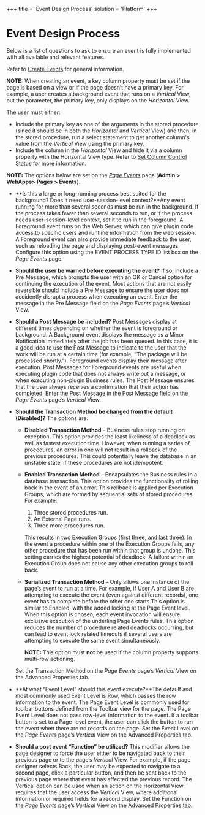 +++
title = 'Event Design Process'
solution = 'Platform'
+++

# Event Design Process

Below is a list of questions to ask to ensure an event is fully
implemented with all available and relevant features.

Refer to [Create Events](Create_Events) for general information.

**NOTE:** When creating an event, a key column property must be set if
the page is based on a view or if the page doesn’t have a primary key.
For example, a user creates a background event that runs on a *Vertical*
View, but the parameter, the primary key, only displays on the
*Horizontal* View.

The user must either:

  - Include the primary key as one of the arguments in the stored
    procedure (since it should be in both the *Horizontal* and
    *Vertical* View) and then, in the stored procedure, run a select
    statement to get another column's value from the *Vertical* View
    using the primary key.
  - Include the column in the *Horizontal* View and hide it via a column
    property with the Horizontal View type. Refer to [Set Column Control
    Status](Set_Column_Control_Status) for more information.

**NOTE:** The options below are set on the *[Page
Events](../Sys_Admin/Page_Desc/Page_Events_H)* page (**Admin \>
WebApps\> Pages \> Events**).

  - **Is this a large or long-running process best suited for the
    background? Does it need user-session-level context?**Any event
    running for more than several seconds must be run in the background.
    If the process takes fewer than several seconds to run, or if the
    process needs user-session-level context, set it to run in the
    foreground. A Foreground event runs on the Web Server, which can
    give plugin code access to specific users and runtime information
    from the web session. A Foreground event can also provide immediate
    feedback to the user, such as reloading the page and displaying
    post-event messages. Configure this option using the EVENT PROCESS
    TYPE ID list box on the *Page Events* page.

  - **Should the user be warned before executing the event?** If so,
    include a Pre Message, which prompts the user with an OK or Cancel
    option for continuing the execution of the event. Most actions that
    are not easily reversible should include a Pre Message to ensure the
    user does not accidently disrupt a process when executing an event.
    Enter the message in the Pre Message field on the *Page Events*
    page’s *Vertical* View.

  - **Should a Post Message be included?** Post Messages display at
    different times depending on whether the event is foreground or
    background. A Background event displays the message as a Minor
    Notification immediately after the job has been queued. In this
    case, it is a good idea to use the Post Message to indicate to the
    user that the work will be run at a certain time (for example, “The
    package will be processed shortly.”). Foreground events display
    their message after execution. Post Messages for Foreground events
    are useful when executing plugin code that does not always write out
    a message, or when executing non-plugin Business rules. The Post
    Message ensures that the user always receives a confirmation that
    their action has completed. Enter the Post Message in the Post
    Message field on the *Page Events* page’s *Vertical* View.

  - **Should the Transaction Method be changed from the default
    (Disabled)?** The options are:
    
      - **Disabled Transaction Method** – Business rules stop running on
        exception. This option provides the least likeliness of a
        deadlock as well as fastest execution time. However, when
        running a series of procedures, an error in one will not result
        in a rollback of the previous procedures. This could potentially
        leave the database in an unstable state, if these procedures are
        not idempotent.
    
      - **Enabled Transaction Method** – Encapsulates the Business rules
        in a database transaction. This option provides the
        functionality of rolling back in the event of an error. This
        rollback is applied per Execution Groups, which are formed by
        sequential sets of stored procedures. For example:
        
        1.  Three stored procedures run.
        2.  An External Page runs.
        3.  Three more procedures run.
        
        This results in two Execution Groups (first three, and last
        three). In the event a procedure within one of the Execution
        Groups fails, any other procedure that has been run within that
        group is undone. This setting carries the highest potential of
        deadlock. A failure within an Execution Group does not cause any
        other execution groups to roll back.
    
      - **Serialized Transaction Method** – Only allows one instance of
        the page’s event to run at a time. For example, if User A and
        User B are attempting to execute the event (even against
        different records), one event has to complete before the other
        one starts.This option is similar to Enabled, with the added
        locking at the Page Event level. When this option is chosen,
        each event invocation will ensure exclusive execution of the
        underling Page Events rules. This option reduces the number of
        procedure related deadlocks occurring, but can lead to event
        lock related timeouts if several users are attempting to execute
        the same event simultaneously.
        
        **NOTE:** This option must **not** be used if the column
        property supports multi-row actioning.
    
    Set the Transaction Method on the *Page Events* page’s *Vertical*
    View on the Advanced Properties tab.

  - **At what “Event Level” should this event execute?**The default and
    most commonly used Event Level is Row, which passes the row
    information to the event. The Page Event Level is commonly used for
    toolbar buttons defined from the Toolbar view for the page. The Page
    Event Level does not pass row-level information to the event. If a
    toolbar button is set to a Page-level event, the user can click the
    button to run the event when there are no records on the page. Set
    the Event Level on the *Page Events* page’s *Vertical* View on the
    Advanced Properties tab.

  - **Should a post event “Function” be utilized?** This modifier allows
    the page designer to force the user either to be navigated back to
    their previous page or to the page’s *Vertical* View. For example,
    if the page designer selects Back, the user may be expected to
    navigate to a second page, click a particular button, and then be
    sent back to the previous page where that event has affected the
    previous record. The Vertical option can be used when an action on
    the Horizontal View requires that the user access the *Vertical*
    View, where additional information or required fields for a record
    display. Set the Function on the *Page Events* page’s *Vertical*
    View on the Advanced Properties tab.
